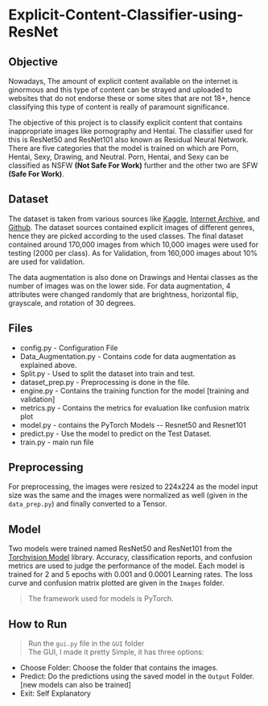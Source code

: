 # Explicit-Content-Classifier-using-ResNet

## Objective
Nowadays, The amount of explicit content available on the internet is ginormous and this type of content can be strayed and uploaded to websites that do not endorse these or some sites that are not 18+, hence classifying this type of content is really of paramount significance.

The objective of this project is to classify explicit content that contains inappropriate images like pornography and Hentai. The classifier used for this is ResNet50 and ResNet101 also known as Residual Neural Network. There are five categories that the model is trained on which are Porn, Hentai, Sexy, Drawing, and Neutral. Porn, Hentai, and Sexy can be classified as NSFW **(Not Safe For Work)** further and the other two are SFW **(Safe For Work)**.

## Dataset
The dataset is taken from various sources like [Kaggle](https://www.kaggle.com/drakedtrex/my-nsfw-dataset), [Internet Archive](https://archive.org/details/NudeNet_classifier_dataset_v1), and [Github](https://github.com/alex000kim/nsfw_data_scraper/tree/master/raw_data). The dataset sources contained explicit images of different genres, hence they are picked according to the used classes. The final dataset contained around 170,000 images from which 10,000 images were used for testing (2000 per class). As for Validation, from 160,000 images about 10% are used for validation.

The data augmentation is also done on Drawings and Hentai classes as the number of images was on the lower side. For data augmentation, 4 attributes were changed randomly that are brightness, horizontal flip, grayscale, and rotation of 30 degrees.

## Files
- config.py - Configuration File
- Data_Augmentation.py - Contains code for data augmentation as explained above.
- Split.py - Used to split the dataset into train and test.
- dataset_prep.py - Preprocessing is done in the file.
- engine.py - Contains the training function for the model [training and validation]
- metrics.py - Contains the metrics for evaluation like confusion matrix plot
- model.py - contains the PyTorch Models -- Resnet50 and Resnet101
- predict.py - Use the model to predict on the Test Dataset.
- train.py - main run file

## Preprocessing
For preprocessing, the images were resized to 224x224 as the model input size was the same and the images were normalized as well (given in the `data_prep.py`) and finally converted to a Tensor.

## Model
Two models were trained named ResNet50 and ResNet101 from the [Torchvision Model](https://pytorch.org/vision/stable/models.html) library. Accuracy, classification reports, and confusion metrics are used to judge the performance of the model. Each model is trained for 2 and 5 epochs with 0.001 and 0.0001 Learning rates. The loss curve and confusion matrix plotted are given in the `Images` folder.
> The framework used for models is PyTorch.

## How to Run
> Run the `gui.py` file in the `GUI` folder </br>
The GUI, I made it pretty Simple, it has three options:
- Choose Folder: Choose the folder that contains the images.
- Predict: Do the predictions using the saved model in the `Output` Folder. [new models can also be trained]
- Exit: Self Explanatory
